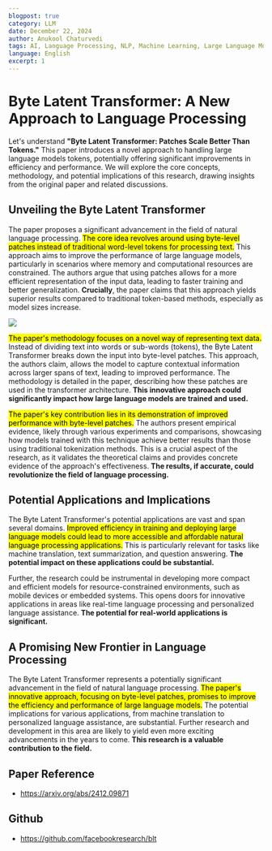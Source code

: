 ```yaml
---
blogpost: true
category: LLM
date: December 22, 2024 
author: Anukool Chaturvedi
tags: AI, Language Processing, NLP, Machine Learning, Large Language Models 
language: English
excerpt: 1
---
```


# Byte Latent Transformer: A New Approach to Language Processing

Let's understand **"Byte Latent Transformer: Patches Scale Better Than Tokens."**  This paper introduces a novel approach to handling large language models tokens, potentially offering significant improvements in efficiency and performance. We will explore the core concepts, methodology, and potential implications of this research, drawing insights from the original paper and related discussions.

## Unveiling the Byte Latent Transformer

The paper proposes a significant advancement in the field of natural language processing.  <mark>The core idea revolves around using byte-level patches instead of traditional word-level tokens for processing text.</mark>  This approach aims to improve the performance of large language models, particularly in scenarios where memory and computational resources are constrained.  The authors argue that using patches allows for a more efficient representation of the input data, leading to faster training and better generalization.  **Crucially**, the paper claims that this approach yields superior results compared to traditional token-based methods, especially as model sizes increase.

![](https://raw.githubusercontent.com/facebookresearch/blt/refs/heads/main/blt-figure.jpg)


<mark>The paper's methodology focuses on a novel way of representing text data.</mark>  Instead of dividing text into words or sub-words (tokens), the Byte Latent Transformer breaks down the input into byte-level patches.  This approach, the authors claim, allows the model to capture contextual information across larger spans of text, leading to improved performance.  The methodology is detailed in the paper, describing how these patches are used in the transformer architecture.  **This innovative approach could significantly impact how large language models are trained and used.**

<mark>The paper's key contribution lies in its demonstration of improved performance with byte-level patches.</mark>  The authors present empirical evidence, likely through various experiments and comparisons, showcasing how models trained with this technique achieve better results than those using traditional tokenization methods.  This is a crucial aspect of the research, as it validates the theoretical claims and provides concrete evidence of the approach's effectiveness.  **The results, if accurate, could revolutionize the field of language processing.**

##  Potential Applications and Implications

The Byte Latent Transformer's potential applications are vast and span several domains.  <mark>Improved efficiency in training and deploying large language models could lead to more accessible and affordable natural language processing applications.</mark> This is particularly relevant for tasks like machine translation, text summarization, and question answering.  **The potential impact on these applications could be substantial.**

Further, the research could be instrumental in developing more compact and efficient models for resource-constrained environments, such as mobile devices or embedded systems.  This opens doors for innovative applications in areas like real-time language processing and personalized language assistance.  **The potential for real-world applications is significant.**

## A Promising New Frontier in Language Processing

The Byte Latent Transformer represents a potentially significant advancement in the field of natural language processing.  <mark>The paper's innovative approach, focusing on byte-level patches, promises to improve the efficiency and performance of large language models.</mark>  The potential implications for various applications, from machine translation to personalized language assistance, are substantial.  Further research and development in this area are likely to yield even more exciting advancements in the years to come.  **This research is a valuable contribution to the field.**

## Paper Reference

- https://arxiv.org/abs/2412.09871

## Github 

- https://github.com/facebookresearch/blt


